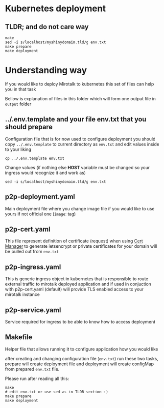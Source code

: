 # Kubernetes deployment

## TLDR; and do not care way
```
make
sed -i s/localhost/myshinydomain.tld/g env.txt
make prepare
make deployment
```

# Understanding way
If you would like to deploy Mirotalk to kubernetes
this set of files can help you in that task

Bellow is explanation of files in this folder which will form one output file in `output` folder
## ../.env.template and your file env.txt that you should prepare
Configuration file that is for now used to configure deployment
you should copy `../.env.template` to current directory as `env.txt` and edit values inside to your liking
```
cp ../.env.template env.txt
```
Change values (if nothing else **HOST** variable must be changed so your ingress would recognize it and work as)
```
sed -i s/localhost/myshinydomain.tld/g env.txt
```

## p2p-deployment.yaml
Main deployment file where you change image file if you would like to use yours if not official one (`image`:  tag)

## p2p-cert.yaml
This file represent definition of certificate (request) when using [Cert Manager](cert-manager.io) to generate letsencrypt or private certificates for your domain will be pulled out from `env.txt`
## p2p-ingress.yaml
This is generic ingress object in kubernetes that is responsible to route external traffic to mirotalk deployed application and if used in conjuction with p2p-cert.yaml (default) will provide TLS enabled access to your mirotalk instance
## p2p-service.yaml
Service required for ingress to be able to know how to access deployment
## Makefile
Helper file that allows running it to configure application how you would like

after creating and changing configuration file (`env.txt`) run these two tasks, prepare will create deployment file
and deployment will create configMap from prepared `env.txt` file.

Please run after reading all this:

```
make
# edit env.txt or use sed as in TLDR section :)
make prepare
make deployment
```
